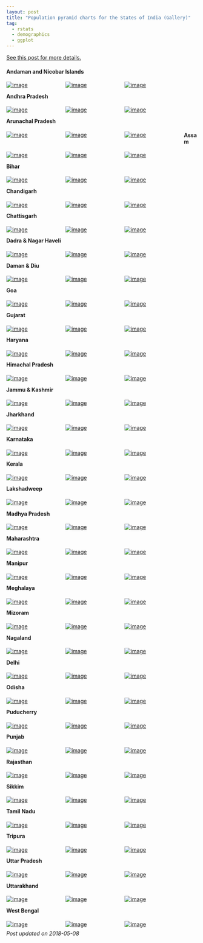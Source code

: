 ```yaml
---
layout: post
title: "Population pyramid charts for the States of India (Gallery)"
tag:
  - rstats
  - demographics
  - ggplot
---
```


[See this post for more details.](/blog/population-pyramids/)

#### Andaman and Nicobar Islands
<a href="/images/pop/ANDAMAN & NICOBAR ISLAND-1.svg" target="_blank" style="float: left; width: 30%; margin-right: 1%; margin-bottom: 0.5em;"><img src="/images/pop/ANDAMAN & NICOBAR ISLAND-1.svg" alt="image" /></a>
<a href="/images/pop/ANDAMAN & NICOBAR ISLAND-2.svg" target="_blank" style="float: left; width: 30%; margin-right: 1%; margin-bottom: 0.5em;"><img src="/images/pop/ANDAMAN & NICOBAR ISLAND-2.svg" alt="image" /></a>
<a href="/images/pop/ANDAMAN & NICOBAR ISLAND-3.svg" target="_blank" style="float: left; width: 30%; margin-right: 1%; margin-bottom: 0.5em;"><img src="/images/pop/ANDAMAN & NICOBAR ISLAND-3.svg" alt="image" /></a>
<p style="clear: both;" />

#### Andhra Pradesh
<a href="/images/pop/ANDHRA PRADESH-1.svg" target="_blank" style="float: left; width: 30%; margin-right: 1%; margin-bottom: 0.5em;"><img src="/images/pop/ANDHRA PRADESH-1.svg" alt="image" /></a>
<a href="/images/pop/ANDHRA PRADESH-2.svg" target="_blank" style="float: left; width: 30%; margin-right: 1%; margin-bottom: 0.5em;"><img src="/images/pop/ANDHRA PRADESH-2.svg" alt="image" /></a>
<a href="/images/pop/ANDHRA PRADESH-3.svg" target="_blank" style="float: left; width: 30%; margin-right: 1%; margin-bottom: 0.5em;"><img src="/images/pop/ANDHRA PRADESH-3.svg" alt="image" /></a>
<p style="clear: both;" />

#### Arunachal Pradesh
<a href="/images/pop/ARUNACHAL PRADESH-1.svg" target="_blank" style="float: left; width: 30%; margin-right: 1%; margin-bottom: 0.5em;"><img src="/images/pop/ARUNACHAL PRADESH-1.svg" alt="image" /></a>
<a href="/images/pop/ARUNACHAL PRADESH-2.svg" target="_blank" style="float: left; width: 30%; margin-right: 1%; margin-bottom: 0.5em;"><img src="/images/pop/ARUNACHAL PRADESH-2.svg" alt="image" /></a>
<a href="/images/pop/ARUNACHAL PRADESH-3.svg" target="_blank" style="float: left; width: 30%; margin-right: 1%; margin-bottom: 0.5em;"><img src="/images/pop/ARUNACHAL PRADESH-3.svg" alt="image" /></a>

#### Assam
<a href="/images/pop/ASSAM-1.svg" target="_blank" style="float: left; width: 30%; margin-right: 1%; margin-bottom: 0.5em;"><img src="/images/pop/ASSAM-1.svg" alt="image" /></a>
<a href="/images/pop/ASSAM-2.svg" target="_blank" style="float: left; width: 30%; margin-right: 1%; margin-bottom: 0.5em;"><img src="/images/pop/ASSAM-2.svg" alt="image" /></a>
<a href="/images/pop/ASSAM-3.svg" target="_blank" style="float: left; width: 30%; margin-right: 1%; margin-bottom: 0.5em;"><img src="/images/pop/ASSAM-3.svg" alt="image" /></a>
<p style="clear: both;" />

#### Bihar
<a href="/images/pop/BIHAR-1.svg" target="_blank" style="float: left; width: 30%; margin-right: 1%; margin-bottom: 0.5em;"><img src="/images/pop/BIHAR-1.svg" alt="image" /></a>
<a href="/images/pop/BIHAR-2.svg" target="_blank" style="float: left; width: 30%; margin-right: 1%; margin-bottom: 0.5em;"><img src="/images/pop/BIHAR-2.svg" alt="image" /></a>
<a href="/images/pop/BIHAR-3.svg" target="_blank" style="float: left; width: 30%; margin-right: 1%; margin-bottom: 0.5em;"><img src="/images/pop/BIHAR-3.svg" alt="image" /></a>
<p style="clear: both;" />

#### Chandigarh
<a href="/images/pop/CHANDIGARH-1.svg" target="_blank" style="float: left; width: 30%; margin-right: 1%; margin-bottom: 0.5em;"><img src="/images/pop/CHANDIGARH-1.svg" alt="image" /></a>
<a href="/images/pop/CHANDIGARH-2.svg" target="_blank" style="float: left; width: 30%; margin-right: 1%; margin-bottom: 0.5em;"><img src="/images/pop/CHANDIGARH-2.svg" alt="image" /></a>
<a href="/images/pop/CHANDIGARH-3.svg" target="_blank" style="float: left; width: 30%; margin-right: 1%; margin-bottom: 0.5em;"><img src="/images/pop/CHANDIGARH-3.svg" alt="image" /></a>
<p style="clear: both;" />

#### Chattisgarh
<a href="/images/pop/CHHATTISGARH-1.svg" target="_blank" style="float: left; width: 30%; margin-right: 1%; margin-bottom: 0.5em;"><img src="/images/pop/CHHATTISGARH-1.svg" alt="image" /></a>
<a href="/images/pop/CHHATTISGARH-2.svg" target="_blank" style="float: left; width: 30%; margin-right: 1%; margin-bottom: 0.5em;"><img src="/images/pop/CHHATTISGARH-2.svg" alt="image" /></a>
<a href="/images/pop/CHHATTISGARH-3.svg" target="_blank" style="float: left; width: 30%; margin-right: 1%; margin-bottom: 0.5em;"><img src="/images/pop/CHHATTISGARH-3.svg" alt="image" /></a>
<p style="clear: both;" />

#### Dadra & Nagar Haveli
<a href="/images/pop/DADRA & NAGAR HAVELI-1.svg" target="_blank" style="float: left; width: 30%; margin-right: 1%; margin-bottom: 0.5em;"><img src="/images/pop/DADRA & NAGAR HAVELI-1.svg" alt="image" /></a>
<a href="/images/pop/DADRA & NAGAR HAVELI-2.svg" target="_blank" style="float: left; width: 30%; margin-right: 1%; margin-bottom: 0.5em;"><img src="/images/pop/DADRA & NAGAR HAVELI-2.svg" alt="image" /></a>
<a href="/images/pop/DADRA & NAGAR HAVELI-3.svg" target="_blank" style="float: left; width: 30%; margin-right: 1%; margin-bottom: 0.5em;"><img src="/images/pop/DADRA & NAGAR HAVELI-3.svg" alt="image" /></a>
<p style="clear: both;" />

#### Daman & Diu
<a href="/images/pop/DAMAN & DIU-1.svg" target="_blank" style="float: left; width: 30%; margin-right: 1%; margin-bottom: 0.5em;"><img src="/images/pop/DAMAN & DIU-1.svg" alt="image" /></a>
<a href="/images/pop/DAMAN & DIU-2.svg" target="_blank" style="float: left; width: 30%; margin-right: 1%; margin-bottom: 0.5em;"><img src="/images/pop/DAMAN & DIU-2.svg" alt="image" /></a>
<a href="/images/pop/DAMAN & DIU-3.svg" target="_blank" style="float: left; width: 30%; margin-right: 1%; margin-bottom: 0.5em;"><img src="/images/pop/DAMAN & DIU-3.svg" alt="image" /></a>
<p style="clear: both;" />

#### Goa
<a href="/images/pop/GOA-1.svg" target="_blank" style="float: left; width: 30%; margin-right: 1%; margin-bottom: 0.5em;"><img src="/images/pop/GOA-1.svg" alt="image" /></a>
<a href="/images/pop/GOA-2.svg" target="_blank" style="float: left; width: 30%; margin-right: 1%; margin-bottom: 0.5em;"><img src="/images/pop/GOA-2.svg" alt="image" /></a>
<a href="/images/pop/GOA-3.svg" target="_blank" style="float: left; width: 30%; margin-right: 1%; margin-bottom: 0.5em;"><img src="/images/pop/GOA-3.svg" alt="image" /></a>
<p style="clear: both;" />

#### Gujarat
<a href="/images/pop/GUJARAT-1.svg" target="_blank" style="float: left; width: 30%; margin-right: 1%; margin-bottom: 0.5em;"><img src="/images/pop/GUJARAT-1.svg" alt="image" /></a>
<a href="/images/pop/GUJARAT-2.svg" target="_blank" style="float: left; width: 30%; margin-right: 1%; margin-bottom: 0.5em;"><img src="/images/pop/GUJARAT-2.svg" alt="image" /></a>
<a href="/images/pop/GUJARAT-3.svg" target="_blank" style="float: left; width: 30%; margin-right: 1%; margin-bottom: 0.5em;"><img src="/images/pop/GUJARAT-3.svg" alt="image" /></a>
<p style="clear: both;" />

#### Haryana
<a href="/images/pop/HARYANA-1.svg" target="_blank" style="float: left; width: 30%; margin-right: 1%; margin-bottom: 0.5em;"><img src="/images/pop/HARYANA-1.svg" alt="image" /></a>
<a href="/images/pop/HARYANA-2.svg" target="_blank" style="float: left; width: 30%; margin-right: 1%; margin-bottom: 0.5em;"><img src="/images/pop/HARYANA-2.svg" alt="image" /></a>
<a href="/images/pop/HARYANA-3.svg" target="_blank" style="float: left; width: 30%; margin-right: 1%; margin-bottom: 0.5em;"><img src="/images/pop/HARYANA-3.svg" alt="image" /></a>
<p style="clear: both;" />

#### Himachal Pradesh
<a href="/images/pop/HIMACHAL PRADESH-1.svg" target="_blank" style="float: left; width: 30%; margin-right: 1%; margin-bottom: 0.5em;"><img src="/images/pop/HIMACHAL PRADESH-1.svg" alt="image" /></a>
<a href="/images/pop/HIMACHAL PRADESH-2.svg" target="_blank" style="float: left; width: 30%; margin-right: 1%; margin-bottom: 0.5em;"><img src="/images/pop/HIMACHAL PRADESH-2.svg" alt="image" /></a>
<a href="/images/pop/HIMACHAL PRADESH-3.svg" target="_blank" style="float: left; width: 30%; margin-right: 1%; margin-bottom: 0.5em;"><img src="/images/pop/HIMACHAL PRADESH-3.svg" alt="image" /></a>
<p style="clear: both;" />

#### Jammu & Kashmir
<a href="/images/pop/JAMMU & KASHMIR-1.svg" target="_blank" style="float: left; width: 30%; margin-right: 1%; margin-bottom: 0.5em;"><img src="/images/pop/JAMMU & KASHMIR-1.svg" alt="image" /></a>
<a href="/images/pop/JAMMU & KASHMIR-2.svg" target="_blank" style="float: left; width: 30%; margin-right: 1%; margin-bottom: 0.5em;"><img src="/images/pop/JAMMU & KASHMIR-2.svg" alt="image" /></a>
<a href="/images/pop/JAMMU & KASHMIR-3.svg" target="_blank" style="float: left; width: 30%; margin-right: 1%; margin-bottom: 0.5em;"><img src="/images/pop/JAMMU & KASHMIR-3.svg" alt="image" /></a>
<p style="clear: both;" />

#### Jharkhand
<a href="/images/pop/JHARKHAND-1.svg" target="_blank" style="float: left; width: 30%; margin-right: 1%; margin-bottom: 0.5em;"><img src="/images/pop/JHARKHAND-1.svg" alt="image" /></a>
<a href="/images/pop/JHARKHAND-2.svg" target="_blank" style="float: left; width: 30%; margin-right: 1%; margin-bottom: 0.5em;"><img src="/images/pop/JHARKHAND-2.svg" alt="image" /></a>
<a href="/images/pop/JHARKHAND-3.svg" target="_blank" style="float: left; width: 30%; margin-right: 1%; margin-bottom: 0.5em;"><img src="/images/pop/JHARKHAND-3.svg" alt="image" /></a>
<p style="clear: both;" />

#### Karnataka
<a href="/images/pop/KARNATAKA-1.svg" target="_blank" style="float: left; width: 30%; margin-right: 1%; margin-bottom: 0.5em;"><img src="/images/pop/KARNATAKA-1.svg" alt="image" /></a>
<a href="/images/pop/KARNATAKA-2.svg" target="_blank" style="float: left; width: 30%; margin-right: 1%; margin-bottom: 0.5em;"><img src="/images/pop/KARNATAKA-2.svg" alt="image" /></a>
<a href="/images/pop/KARNATAKA-3.svg" target="_blank" style="float: left; width: 30%; margin-right: 1%; margin-bottom: 0.5em;"><img src="/images/pop/KARNATAKA-3.svg" alt="image" /></a>
<p style="clear: both;" />

#### Kerala
<a href="/images/pop/KERALA-1.svg" target="_blank" style="float: left; width: 30%; margin-right: 1%; margin-bottom: 0.5em;"><img src="/images/pop/KERALA-1.svg" alt="image" /></a>
<a href="/images/pop/KERALA-2.svg" target="_blank" style="float: left; width: 30%; margin-right: 1%; margin-bottom: 0.5em;"><img src="/images/pop/KERALA-2.svg" alt="image" /></a>
<a href="/images/pop/KERALA-3.svg" target="_blank" style="float: left; width: 30%; margin-right: 1%; margin-bottom: 0.5em;"><img src="/images/pop/KERALA-3.svg" alt="image" /></a>
<p style="clear: both;" />

#### Lakshadweep
<a href="/images/pop/LAKSHADWEEP-1.svg" target="_blank" style="float: left; width: 30%; margin-right: 1%; margin-bottom: 0.5em;"><img src="/images/pop/LAKSHADWEEP-1.svg" alt="image" /></a>
<a href="/images/pop/LAKSHADWEEP-2.svg" target="_blank" style="float: left; width: 30%; margin-right: 1%; margin-bottom: 0.5em;"><img src="/images/pop/LAKSHADWEEP-2.svg" alt="image" /></a>
<a href="/images/pop/LAKSHADWEEP-3.svg" target="_blank" style="float: left; width: 30%; margin-right: 1%; margin-bottom: 0.5em;"><img src="/images/pop/LAKSHADWEEP-3.svg" alt="image" /></a>
<p style="clear: both;" />

#### Madhya Pradesh
<a href="/images/pop/MADHYA PRADESH-1.svg" target="_blank" style="float: left; width: 30%; margin-right: 1%; margin-bottom: 0.5em;"><img src="/images/pop/MADHYA PRADESH-1.svg" alt="image" /></a>
<a href="/images/pop/MADHYA PRADESH-2.svg" target="_blank" style="float: left; width: 30%; margin-right: 1%; margin-bottom: 0.5em;"><img src="/images/pop/MADHYA PRADESH-2.svg" alt="image" /></a>
<a href="/images/pop/MADHYA PRADESH-3.svg" target="_blank" style="float: left; width: 30%; margin-right: 1%; margin-bottom: 0.5em;"><img src="/images/pop/MADHYA PRADESH-3.svg" alt="image" /></a>
<p style="clear: both;" />

#### Maharashtra
<a href="/images/pop/MAHARASHTRA-1.svg" target="_blank" style="float: left; width: 30%; margin-right: 1%; margin-bottom: 0.5em;"><img src="/images/pop/MAHARASHTRA-1.svg" alt="image" /></a>
<a href="/images/pop/MAHARASHTRA-2.svg" target="_blank" style="float: left; width: 30%; margin-right: 1%; margin-bottom: 0.5em;"><img src="/images/pop/MAHARASHTRA-2.svg" alt="image" /></a>
<a href="/images/pop/MAHARASHTRA-3.svg" target="_blank" style="float: left; width: 30%; margin-right: 1%; margin-bottom: 0.5em;"><img src="/images/pop/MAHARASHTRA-3.svg" alt="image" /></a>
<p style="clear: both;" />

#### Manipur
<a href="/images/pop/MANIPUR-1.svg" target="_blank" style="float: left; width: 30%; margin-right: 1%; margin-bottom: 0.5em;"><img src="/images/pop/MANIPUR-1.svg" alt="image" /></a>
<a href="/images/pop/MANIPUR-2.svg" target="_blank" style="float: left; width: 30%; margin-right: 1%; margin-bottom: 0.5em;"><img src="/images/pop/MANIPUR-2.svg" alt="image" /></a>
<a href="/images/pop/MANIPUR-3.svg" target="_blank" style="float: left; width: 30%; margin-right: 1%; margin-bottom: 0.5em;"><img src="/images/pop/MANIPUR-3.svg" alt="image" /></a>
<p style="clear: both;" />

#### Meghalaya
<a href="/images/pop/MEGHALAYA-1.svg" target="_blank" style="float: left; width: 30%; margin-right: 1%; margin-bottom: 0.5em;"><img src="/images/pop/MEGHALAYA-1.svg" alt="image" /></a>
<a href="/images/pop/MEGHALAYA-2.svg" target="_blank" style="float: left; width: 30%; margin-right: 1%; margin-bottom: 0.5em;"><img src="/images/pop/MEGHALAYA-2.svg" alt="image" /></a>
<a href="/images/pop/MEGHALAYA-3.svg" target="_blank" style="float: left; width: 30%; margin-right: 1%; margin-bottom: 0.5em;"><img src="/images/pop/MEGHALAYA-3.svg" alt="image" /></a>
<p style="clear: both;" />

#### Mizoram
<a href="/images/pop/MIZORAM-1.svg" target="_blank" style="float: left; width: 30%; margin-right: 1%; margin-bottom: 0.5em;"><img src="/images/pop/MIZORAM-1.svg" alt="image" /></a>
<a href="/images/pop/MIZORAM-2.svg" target="_blank" style="float: left; width: 30%; margin-right: 1%; margin-bottom: 0.5em;"><img src="/images/pop/MIZORAM-2.svg" alt="image" /></a>
<a href="/images/pop/MIZORAM-3.svg" target="_blank" style="float: left; width: 30%; margin-right: 1%; margin-bottom: 0.5em;"><img src="/images/pop/MIZORAM-3.svg" alt="image" /></a>
<p style="clear: both;" />

#### Nagaland
<a href="/images/pop/NAGALAND-1.svg" target="_blank" style="float: left; width: 30%; margin-right: 1%; margin-bottom: 0.5em;"><img src="/images/pop/NAGALAND-1.svg" alt="image" /></a>
<a href="/images/pop/NAGALAND-2.svg" target="_blank" style="float: left; width: 30%; margin-right: 1%; margin-bottom: 0.5em;"><img src="/images/pop/NAGALAND-2.svg" alt="image" /></a>
<a href="/images/pop/NAGALAND-3.svg" target="_blank" style="float: left; width: 30%; margin-right: 1%; margin-bottom: 0.5em;"><img src="/images/pop/NAGALAND-3.svg" alt="image" /></a>
<p style="clear: both;" />

#### Delhi
<a href="/images/pop/NCT OF DELHI-1.svg" target="_blank" style="float: left; width: 30%; margin-right: 1%; margin-bottom: 0.5em;"><img src="/images/pop/NCT OF DELHI-1.svg" alt="image" /></a>
<a href="/images/pop/NCT OF DELHI-2.svg" target="_blank" style="float: left; width: 30%; margin-right: 1%; margin-bottom: 0.5em;"><img src="/images/pop/NCT OF DELHI-2.svg" alt="image" /></a>
<a href="/images/pop/NCT OF DELHI-3.svg" target="_blank" style="float: left; width: 30%; margin-right: 1%; margin-bottom: 0.5em;"><img src="/images/pop/NCT OF DELHI-3.svg" alt="image" /></a>
<p style="clear: both;" />

#### Odisha
<a href="/images/pop/ODISHA-1.svg" target="_blank" style="float: left; width: 30%; margin-right: 1%; margin-bottom: 0.5em;"><img src="/images/pop/ODISHA-1.svg" alt="image" /></a>
<a href="/images/pop/ODISHA-2.svg" target="_blank" style="float: left; width: 30%; margin-right: 1%; margin-bottom: 0.5em;"><img src="/images/pop/ODISHA-2.svg" alt="image" /></a>
<a href="/images/pop/ODISHA-3.svg" target="_blank" style="float: left; width: 30%; margin-right: 1%; margin-bottom: 0.5em;"><img src="/images/pop/ODISHA-3.svg" alt="image" /></a>
<p style="clear: both;" />

#### Puducherry
<a href="/images/pop/PUDUCHERRY-1.svg" target="_blank" style="float: left; width: 30%; margin-right: 1%; margin-bottom: 0.5em;"><img src="/images/pop/PUDUCHERRY-1.svg" alt="image" /></a>
<a href="/images/pop/PUDUCHERRY-2.svg" target="_blank" style="float: left; width: 30%; margin-right: 1%; margin-bottom: 0.5em;"><img src="/images/pop/PUDUCHERRY-2.svg" alt="image" /></a>
<a href="/images/pop/PUDUCHERRY-3.svg" target="_blank" style="float: left; width: 30%; margin-right: 1%; margin-bottom: 0.5em;"><img src="/images/pop/PUDUCHERRY-3.svg" alt="image" /></a>
<p style="clear: both;" />

#### Punjab
<a href="/images/pop/PUNJAB-1.svg" target="_blank" style="float: left; width: 30%; margin-right: 1%; margin-bottom: 0.5em;"><img src="/images/pop/PUNJAB-1.svg" alt="image" /></a>
<a href="/images/pop/PUNJAB-2.svg" target="_blank" style="float: left; width: 30%; margin-right: 1%; margin-bottom: 0.5em;"><img src="/images/pop/PUNJAB-2.svg" alt="image" /></a>
<a href="/images/pop/PUNJAB-3.svg" target="_blank" style="float: left; width: 30%; margin-right: 1%; margin-bottom: 0.5em;"><img src="/images/pop/PUNJAB-3.svg" alt="image" /></a>
<p style="clear: both;" />

#### Rajasthan
<a href="/images/pop/RAJASTHAN-1.svg" target="_blank" style="float: left; width: 30%; margin-right: 1%; margin-bottom: 0.5em;"><img src="/images/pop/RAJASTHAN-1.svg" alt="image" /></a>
<a href="/images/pop/RAJASTHAN-2.svg" target="_blank" style="float: left; width: 30%; margin-right: 1%; margin-bottom: 0.5em;"><img src="/images/pop/RAJASTHAN-2.svg" alt="image" /></a>
<a href="/images/pop/RAJASTHAN-3.svg" target="_blank" style="float: left; width: 30%; margin-right: 1%; margin-bottom: 0.5em;"><img src="/images/pop/RAJASTHAN-3.svg" alt="image" /></a>
<p style="clear: both;" />

#### Sikkim
<a href="/images/pop/SIKKIM-1.svg" target="_blank" style="float: left; width: 30%; margin-right: 1%; margin-bottom: 0.5em;"><img src="/images/pop/SIKKIM-1.svg" alt="image" /></a>
<a href="/images/pop/SIKKIM-2.svg" target="_blank" style="float: left; width: 30%; margin-right: 1%; margin-bottom: 0.5em;"><img src="/images/pop/SIKKIM-2.svg" alt="image" /></a>
<a href="/images/pop/SIKKIM-3.svg" target="_blank" style="float: left; width: 30%; margin-right: 1%; margin-bottom: 0.5em;"><img src="/images/pop/SIKKIM-3.svg" alt="image" /></a>
<p style="clear: both;" />

#### Tamil Nadu
<a href="/images/pop/TAMIL NADU-1.svg" target="_blank" style="float: left; width: 30%; margin-right: 1%; margin-bottom: 0.5em;"><img src="/images/pop/TAMIL NADU-1.svg" alt="image" /></a>
<a href="/images/pop/TAMIL NADU-2.svg" target="_blank" style="float: left; width: 30%; margin-right: 1%; margin-bottom: 0.5em;"><img src="/images/pop/TAMIL NADU-2.svg" alt="image" /></a>
<a href="/images/pop/TAMIL NADU-3.svg" target="_blank" style="float: left; width: 30%; margin-right: 1%; margin-bottom: 0.5em;"><img src="/images/pop/TAMIL NADU-3.svg" alt="image" /></a>
<p style="clear: both;" />

#### Tripura
<a href="/images/pop/TRIPURA-1.svg" target="_blank" style="float: left; width: 30%; margin-right: 1%; margin-bottom: 0.5em;"><img src="/images/pop/TRIPURA-1.svg" alt="image" /></a>
<a href="/images/pop/TRIPURA-2.svg" target="_blank" style="float: left; width: 30%; margin-right: 1%; margin-bottom: 0.5em;"><img src="/images/pop/TRIPURA-2.svg" alt="image" /></a>
<a href="/images/pop/TRIPURA-3.svg" target="_blank" style="float: left; width: 30%; margin-right: 1%; margin-bottom: 0.5em;"><img src="/images/pop/TRIPURA-3.svg" alt="image" /></a>
<p style="clear: both;" />

#### Uttar Pradesh
<a href="/images/pop/UTTAR PRADESH-1.svg" target="_blank" style="float: left; width: 30%; margin-right: 1%; margin-bottom: 0.5em;"><img src="/images/pop/UTTAR PRADESH-1.svg" alt="image" /></a>
<a href="/images/pop/UTTAR PRADESH-2.svg" target="_blank" style="float: left; width: 30%; margin-right: 1%; margin-bottom: 0.5em;"><img src="/images/pop/UTTAR PRADESH-2.svg" alt="image" /></a>
<a href="/images/pop/UTTAR PRADESH-3.svg" target="_blank" style="float: left; width: 30%; margin-right: 1%; margin-bottom: 0.5em;"><img src="/images/pop/UTTAR PRADESH-3.svg" alt="image" /></a>
<p style="clear: both;" />

#### Uttarakhand
<a href="/images/pop/UTTARAKHAND-1.svg" target="_blank" style="float: left; width: 30%; margin-right: 1%; margin-bottom: 0.5em;"><img src="/images/pop/UTTARAKHAND-1.svg" alt="image" /></a>
<a href="/images/pop/UTTARAKHAND-2.svg" target="_blank" style="float: left; width: 30%; margin-right: 1%; margin-bottom: 0.5em;"><img src="/images/pop/UTTARAKHAND-2.svg" alt="image" /></a>
<a href="/images/pop/UTTARAKHAND-3.svg" target="_blank" style="float: left; width: 30%; margin-right: 1%; margin-bottom: 0.5em;"><img src="/images/pop/UTTARAKHAND-3.svg" alt="image" /></a>
<p style="clear: both;" />

#### West Bengal
<a href="/images/pop/WEST BENGAL-1.svg" target="_blank" style="float: left; width: 30%; margin-right: 1%; margin-bottom: 0.5em;"><img src="/images/pop/WEST BENGAL-1.svg" alt="image" /></a>
<a href="/images/pop/WEST BENGAL-2.svg" target="_blank" style="float: left; width: 30%; margin-right: 1%; margin-bottom: 0.5em;"><img src="/images/pop/WEST BENGAL-2.svg" alt="image" /></a>
<a href="/images/pop/WEST BENGAL-3.svg" target="_blank" style="float: left; width: 30%; margin-right: 1%; margin-bottom: 0.5em;"><img src="/images/pop/WEST BENGAL-3.svg" alt="image" /></a>
<p style="clear: both;" />

*Post updated on 2018-05-08*
